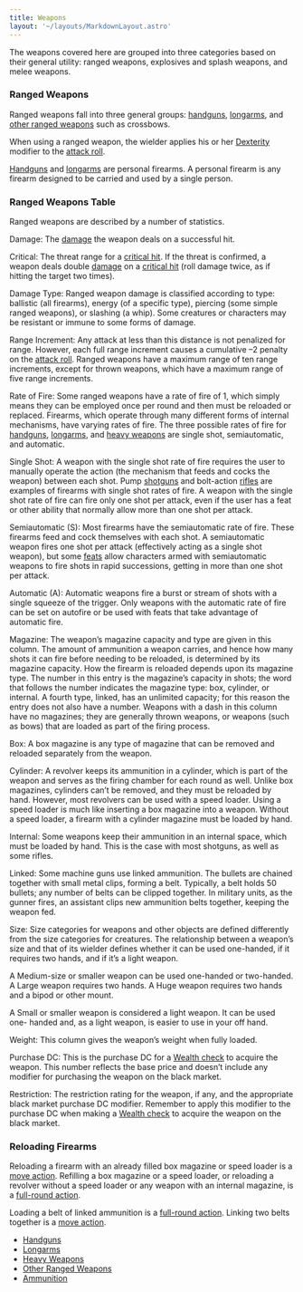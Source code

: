 ```yaml
---
title: Weapons
layout: '~/layouts/MarkdownLayout.astro'
---
```

The weapons covered here are grouped into three categories based on their
general utility: ranged weapons, explosives and splash weapons, and melee
weapons.

### Ranged Weapons

Ranged weapons fall into three general groups:
[handguns](/modern.d20.srd/equipment/weapons.handguns),
[longarms](/modern.d20.srd/equipment/weapons.longarms), and [other ranged weapons](/modern.d20.srd/equipment/weapons.other.ranged) such as crossbows.

When using a ranged weapon, the wielder applies his or her
[Dexterity](/modern.d20.srd/basics/ability.scores) modifier to the [attack roll](/modern.d20.srd/combat/attack.roll).

[Handguns](/modern.d20.srd/equipment/weapons.handguns) and
[longarms](/modern.d20.srd/equipment/weapons.longarms) are personal firearms.
A personal firearm is any firearm designed to be carried and used by a single
person.

### Ranged Weapons Table

Ranged weapons are described by a number of statistics.

Damage: The [damage](/modern.d20.srd/combat/damage) the weapon deals on a
successful hit.

Critical: The threat range for a [critical hit](/modern.d20.srd/combat/critical.hits). If the threat is confirmed, a
weapon deals double [damage](/modern.d20.srd/combat/damage) on a [critical hit](/modern.d20.srd/combat/critical.hits) (roll damage twice, as if hitting
the target two times).

Damage Type: Ranged weapon damage is classified according to type: ballistic
(all firearms), energy (of a specific type), piercing (some simple ranged
weapons), or slashing (a whip). Some creatures or characters may be resistant
or immune to some forms of damage.

Range Increment: Any attack at less than this distance is not penalized for
range. However, each full range increment causes a cumulative –2 penalty on
the [attack roll](/modern.d20.srd/combat/attack.roll). Ranged weapons have a
maximum range of ten range increments, except for thrown weapons, which have a
maximum range of five range increments.

Rate of Fire: Some ranged weapons have a rate of fire of 1, which simply means
they can be employed once per round and then must be reloaded or replaced.
Firearms, which operate through many different forms of internal mechanisms,
have varying rates of fire. The three possible rates of fire for
[handguns](/modern.d20.srd/equipment/weapons.handguns),
[longarms](/modern.d20.srd/equipment/weapons.longarms), and [heavy weapons](/modern.d20.srd/equipment/weapons.heavy) are single shot,
semiautomatic, and automatic.

Single Shot: A weapon with the single shot rate of fire requires the user to
manually operate the action (the mechanism that feeds and cocks the weapon)
between each shot. Pump [shotguns](/modern.d20.srd/equipment/weapons.longarms)
and bolt-action [rifles](/modern.d20.srd/equipment/weapons.longarms) are
examples of firearms with single shot rates of fire. A weapon with the single
shot rate of fire can fire only one shot per attack, even if the user has a
feat or other ability that normally allow more than one shot per attack.

Semiautomatic (S): Most firearms have the semiautomatic rate of fire. These
firearms feed and cock themselves with each shot. A semiautomatic weapon fires
one shot per attack (effectively acting as a single shot weapon), but some
[feats](/modern.d20.srd/feats) allow characters armed with semiautomatic
weapons to fire shots in rapid successions, getting in more than one shot per
attack.

Automatic (A): Automatic weapons fire a burst or stream of shots with a single
squeeze of the trigger. Only weapons with the automatic rate of fire can be
set on autofire or be used with feats that take advantage of automatic fire.

Magazine: The weapon’s magazine capacity and type are given in this column.
The amount of ammunition a weap­on carries, and hence how many shots it can
fire before needing to be reloaded, is determined by its magazine capacity.
How the firearm is reloaded depends upon its magazine type. The number in this
entry is the magazine’s capacity in shots; the word that follows the number
indicates the magazine type: box, cylinder, or internal. A fourth type,
linked, has an unlimited capacity; for this reason the entry does not also
have a number. Weapons with a dash in this column have no magazines; they are
generally thrown weapons, or weapons (such as bows) that are loaded as part of
the firing process.

Box: A box magazine is any type of magazine that can be removed and reloaded
separately from the weapon.

Cylinder: A revolver keeps its ammunition in a cylinder, which is part of the
weapon and serves as the firing chamber for each round as well. Unlike box
magazines, cylinders can’t be removed, and they must be reloaded by hand.
However, most revolvers can be used with a speed loader. Using a speed loader
is much like inserting a box magazine into a weapon. Without a speed loader, a
firearm with a cylinder magazine must be loaded by hand.

Internal: Some weapons keep their ammunition in an internal space, which must
be loaded by hand. This is the case with most shotguns, as well as some
rifles.

Linked: Some machine guns use linked ammunition. The bullets are chained
together with small metal clips, forming a belt. Typically, a belt holds 50
bullets; any number of belts can be clipped together. In military units, as
the gunner fires, an assistant clips new ammunition belts together, keeping
the weapon fed.

Size: Size categories for weapons and other objects are defined differently
from the size categories for creatures. The relationship between a weapon’s
size and that of its wielder defines whether it can be used one-handed, if it
requires two hands, and if it’s a light weapon.

A Medium-size or smaller weapon can be used one-handed or two-handed. A Large
weapon requires two hands. A Huge weapon requires two hands and a bipod or
other mount.

A Small or smaller weapon is considered a light weapon. It can be used one-
handed and, as a light weapon, is easier to use in your off hand.

Weight: This column gives the weapon’s weight when fully loaded.

Purchase DC: This is the purchase DC for a [Wealth check](/modern.d20.srd/wealth/wealth.check) to acquire the weapon. This number
reflects the base price and doesn’t include any modifier for purchasing the
weapon on the black market.

Restriction: The restriction rating for the weapon, if any, and the
appropriate black market purchase DC modifier. Remember to apply this modifier
to the purchase DC when making a [Wealth check](/modern.d20.srd/wealth/wealth.check) to acquire the weapon on the black
market.

### Reloading Firearms

Reloading a firearm with an already filled box magazine or speed loader is a
[move action](/modern.d20.srd/combat/move.actions). Refilling a box magazine
or a speed loader, or reloading a revolver without a speed loader or any
weapon with an internal magazine, is a [full-round action](/modern.d20.srd/combat/full.round.actions).

Loading a belt of linked ammunition is a [full-round action](/modern.d20.srd/combat/full.round.actions). Linking two belts together
is a [move action](/modern.d20.srd/combat/move.actions).

  * [Handguns](/modern.d20.srd/equipment/weapons.handguns)
  * [Longarms](/modern.d20.srd/equipment/weapons.longarms)
  * [Heavy Weapons](/modern.d20.srd/equipment/weapons.heavy)
  * [Other Ranged Weapons](/modern.d20.srd/equipment/weapons.other.ranged)
  * [Ammunition](/modern.d20.srd/equipment/ammunitions)

